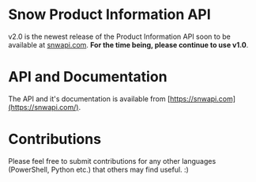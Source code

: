 # Snow Product Information API
v2.0 is the newest release of the Product Information API soon to be available at [snwapi.com](https://snwapi.com). **For the time being, please continue to use v1.0**.

# API and Documentation
The API and it's documentation is available from [https://snwapi.com](https://snwapi.com/).

# Contributions
Please feel free to submit contributions for any other languages (PowerShell, Python etc.) that others may find useful. :) 